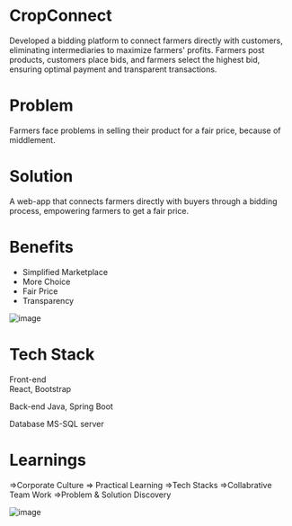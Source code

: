 # CropConnect


Developed a bidding platform to connect farmers directly with customers, eliminating intermediaries to maximize farmers' profits.
Farmers post products, customers place bids, and farmers select the highest bid, ensuring optimal payment and transparent
transactions.


# Problem
Farmers face problems in selling their product for a fair price, because of middlement.

# Solution
A web-app that connects farmers directly with buyers through a bidding process, empowering farmers to get a fair price.

# Benefits
* Simplified Marketplace
* More Choice
* Fair Price
* Transparency

![image](https://github.com/user-attachments/assets/3664441f-cb67-43a3-96ac-a9b10c12a6ed)

# Tech Stack
Front-end  
React, Bootstrap

Back-end 
Java, Spring Boot

Database 
MS-SQL server 


# Learnings
=>Corporate Culture
=> Practical Learning
=>Tech Stacks
=>Collabrative Team Work
=>Problem & Solution Discovery

![image](https://github.com/user-attachments/assets/9270ce37-c94f-440d-a680-662a642c3d6e)








